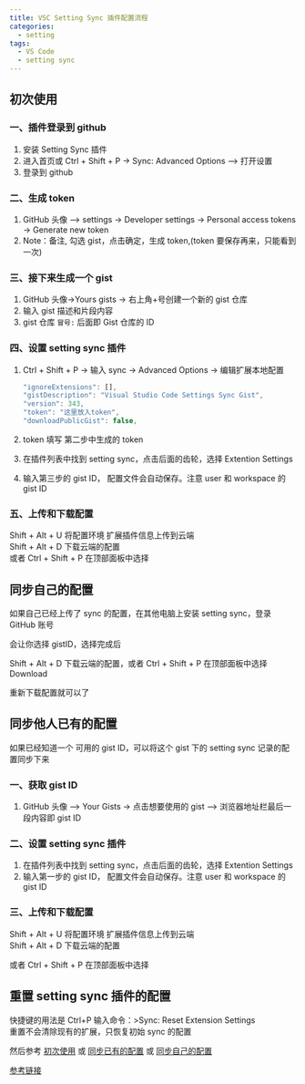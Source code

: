 ```yaml
---
title: VSC Setting Sync 插件配置流程
categories:
  - setting
tags:
  - VS Code
  - setting sync
---
```


## <span id="first-use">初次使用 </span>

### 一、插件登录到 github

1. 安装 Setting Sync 插件
2. 进入首页或 Ctrl + Shift + P -> Sync: Advanced Options —> 打开设置
3. 登录到 github

### 二、生成 token

1. GitHub 头像 —> settings -> Developer settings -> Personal access tokens -> Generate new token
2. Note：备注, 勾选 gist，点击确定，生成 token,(token 要保存再来，只能看到一次)

### 三、接下来生成一个 gist

1. GitHub 头像->Yours gists -> 右上角+号创建一个新的 gist 仓库
2. 输入 gist 描述和片段内容
3. gist 仓库 `冒号:` 后面即 Gist 仓库的 ID

### 四、设置 setting sync 插件

1. Ctrl + Shift + P -> 输入 sync -> Advanced Options -> 编辑扩展本地配置

   ```js
   "ignoreExtensions": [],
   "gistDescription": "Visual Studio Code Settings Sync Gist",
   "version": 343,
   "token": "这里放入token",
   "downloadPublicGist": false,

   ```

2. token 填写 第二步中生成的 token
3. 在插件列表中找到 setting sync，点击后面的齿轮，选择 Extention Settings
4. 输入第三步的 gist ID， 配置文件会自动保存。注意 user 和 workspace 的 gist ID

### 五、上传和下载配置

Shift + Alt + U 将配置环境 扩展插件信息上传到云端  
Shift + Alt + D 下载云端的配置  
或者 Ctrl + Shift + P 在顶部面板中选择

## <span id="sync-your-gist">同步自己的配置</span>

如果自己已经上传了 sync 的配置，在其他电脑上安装 setting sync，登录 GitHub 账号

会让你选择 gistID，选择完成后

Shift + Alt + D 下载云端的配置，或者 Ctrl + Shift + P 在顶部面板中选择 Download

重新下载配置就可以了

## <span id="sync-setting">同步他人已有的配置 </span>

如果已经知道一个 可用的 gist ID，可以将这个 gist 下的 setting sync 记录的配置同步下来

### 一、获取 gist ID

1. GitHub 头像 —> Your Gists -> 点击想要使用的 gist —> 浏览器地址栏最后一段内容即 gist ID

### 二、设置 setting sync 插件

1. 在插件列表中找到 setting sync，点击后面的齿轮，选择 Extention Settings
2. 输入第一步的 gist ID， 配置文件会自动保存。注意 user 和 workspace 的 gist ID

### 三、上传和下载配置

Shift + Alt + U 将配置环境 扩展插件信息上传到云端  
Shift + Alt + D 下载云端的配置

或者 Ctrl + Shift + P 在顶部面板中选择

## 重置 setting sync 插件的配置

快捷键的用法是 Ctrl+P 输入命令：>Sync: Reset Extension Settings  
重置不会清除现有的扩展，只恢复初始 sync 的配置

然后参考 [初次使用](#first-use) 或 [同步已有的配置](#sync-setting) 或 [同步自己的配置](#sync-your-gist)

[参考链接](https://www.cnblogs.com/lychee/p/11214032.html)
